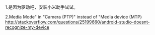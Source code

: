 1.是因为驱动吧，安装小米助手试试。

2.Media Mode" in "Camera (PTP)" instead of "Media device (MTP)
http://stackoverflow.com/questions/25199660/android-studio-doesnt-recognize-my-device